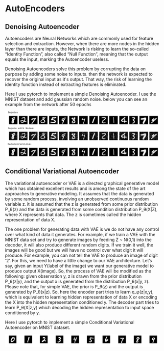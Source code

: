 # AutoEncoders

## Denoising Autoencoder

Autoencoders are Neural Networks which are commonly used for feature selection and extraction. 
However, when there are more nodes in the hidden layer than there are inputs, the Network is risking to learn the so-called “Identity Function”, 
also called “Null Function”, meaning that the output equals the input, marking the Autoencoder useless.

Denoising Autoencoders solve this problem by corrupting the data on purpose by adding some noise to inputs. 
then the network is expected to recover the original input as it's output. That way, the risk of learning the identity function instead of extracting features is eliminated.

Here I use pytorch to implement a simple Denoising Autoencoder. I use the MNIST dataset and add gaussian random noise. 
below you can see an example from the network after 50 epochs

![DAE example result](https://github.com/arssly/AutoEncoders/raw/master/dae.png)


## Conditional Variational Autoencoder

The variational autoencoder or VAE is a directed graphical generative model which has obtained excellent results and is among the state of the art approaches to generative modeling. It assumes that the data is generated by some random process, involving an unobserved continuous random variable z. it is assumed that the z is generated from some prior distribution P_θ(z) and the data is generated from some condition distribution P_θ(X|Z), where X represents that data. The z is sometimes called the hidden representation of data X.

The one problem for generating data with VAE is we do not have any control over what kind of data it generates. For example, if we train a VAE with the MNIST data set and try to generate images by feeding Z ~ N(0,1) into the decoder, it will also produce different random digits. If we train it well, the images will be good but we will have no control over what digit it will produce. For example, you can not tell the VAE to produce an image of digit ‘2’.
For this, we need to have a little change to our VAE architecture. Let’s say, given an input Y(label of the image) we want our generative model to produce output X(image). So, the process of VAE will be modified as the following: given observation y, z is drawn from the prior distribution P_θ(z|y), and the output x is generated from the distribution P_θ(x|y, z). Please note that, for simple VAE, the prior is P_θ(z) and the output is generated by P_θ(x|z).
So, here the encoder part tries to learn q_φ(z|x,y), which is equivalent to learning hidden representation of data X or encoding the X into the hidden representation conditioned y. The decoder part tries to learn P_θ(X|z,y) which decoding the hidden representation to input space conditioned by y.

Here I use pytorch to implement a simple Conditional Variational Autoencoder on MNIST dataset. 

![generated result by trained CVAE for every digit](https://github.com/arssly/AutoEncoders/raw/master/cvae.png)
